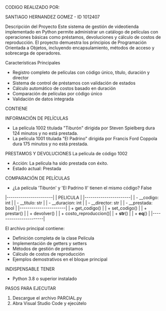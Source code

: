 CODIGO REALIZADO POR:

SANTIAGO HERNANDEZ GOMEZ - ID 1012407

Descripción del Proyecto
Este sistema de gestión de videotienda implementado en Python permite administrar un catálogo de películas con operaciones básicas como préstamos, devoluciones y cálculo de costos de reproducción. El proyecto demuestra los principios de Programación Orientada a Objetos, incluyendo encapsulamiento, métodos de acceso y sobrecarga de operadores.

Características Principales
- Registro completo de películas con código único, título, duración y director
- Sistema de control de préstamos con validación de estados
- Cálculo automático de costos basado en duración
- Comparación de películas por código único
- Validación de datos integrada

CONTIENE

INFORMACIÓN DE PELÍCULAS
- La película 1002 titulada "Tiburón" dirigida por Steven Spielberg dura 124 minutos y no está prestada.
- La película 1001 titulada "El Padrino" dirigida por Francis Ford Coppola dura 175 minutos y no está prestada.

PRESTAMOS Y DEVOLUCIONES
La película de código 1002
- Acción: La película ha sido prestada con éxito.
- Estado actual: Prestada

COMPARACIÓN DE PELÍCULAS
- ¿La película 'Tiburón' y 'El Padrino II' tienen el mismo código? False

|-----------------------|
|      PELICULA         |
|-----------------------|
| - __codigo: int       |
| - __titulo: str       |
| - __duracion: int     |
| - __director: str     |
| - __prestada: bool    |
|-----------------------|
| + get_codigo()        |
| + set_codigo()        |
| + prestar()           |
| + devolver()          |
| + costo_reproduccion()|
| + __str__()           |
| + __eq__()            |
|-----------------------|

El archivo principal contiene:

- Definición completa de la clase Pelicula
- Implementación de getters y setters
- Métodos de gestión de préstamos
- Cálculo de costos de reproducción
- Ejemplos demostrativos en el bloque principal


INDISPENSABLE TENER
- Python 3.8 o superior instalado

PASOS PARA EJECUTAR
1. Descargue el archivo PARCIAL.py
2. Abra Visual Studio Code y ejecútelo

